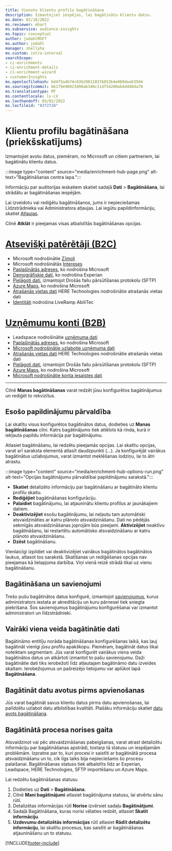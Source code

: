 ```yaml
---
title: Vienoto klientu profilu bagātināšana
description: Izmantojiet iespējas, lai bagātinātu klientu datus.
ms.date: 02/18/2022
ms.reviewer: mhart
ms.subservice: audience-insights
ms.topic: conceptual
author: jodahlMSFT
ms.author: jodahl
manager: shellyha
ms.custom: intro-internal
searchScope:
- ci-enrichments
- ci-enrichment-details
- ci-enrichment-wizard
- customerInsights
ms.openlocfilehash: b44f5a4b74c63629811837b853b4e069dea63504
ms.sourcegitcommit: bb1f9e96023490ab340c114f54200ab4dd48da78
ms.translationtype: MT
ms.contentlocale: lv-LV
ms.lasthandoff: 03/02/2022
ms.locfileid: "8372728"
---
```

# <a name="enrichment-for-customer-profiles-preview"></a>Klientu profilu bagātināšana (priekšskatījums)

Izmantojiet avotu datus, piemēram, no Microsoft un citiem partneriem, lai bagātinātu klientu datus.

:::image type="content" source="media/enrichment-hub-page.png" alt-text="Bagātināšanas centra lapa.":::

Informāciju par auditorijas ieskatiem skatiet sadaļā **Dati** > **Bagātināšana**, lai strādātu ar bagātināšanas iespējām.  

Lai izveidotu vai rediģētu bagātināšanos, jums ir nepieciešamas Līdzstrādnieka vai Administratora atļaujas. Lai iegūtu papildinformāciju, skatiet [Atļaujas](permissions.md).

Cilnē **Atklāt** ir pieejamas visas atbalstītās bagātināšanas opcijas.

# <a name="individual-consumers-b-to-c"></a>[Atsevišķi patērētāji (B2C)](#tab/b2c)

- Microsoft nodrošinātie [Zīmoli](enrichment-microsoft.md)
- Microsoft nodrošinātās [Intereses](enrichment-microsoft.md)
- [Paplašinātās adreses](enrichment-enhanced-addresses.md), ko nodrošina Microsoft 
- [Demogrāfiskie dati](enrichment-experian.md), ko nodrošina Experian
- [Pielāgoti dati](enrichment-SFTP-custom-import.md), izmantojot Drošās failu pārsūtīšanas protokolu (SFTP) 
- [Azure Maps](enrichment-azure-maps.md), ko nodrošina Microsoft
- [Atrašanās vietas dati](enrichment-here.md) HERE Technologies nodrošinātie atrašanās vietas dati 
- [Identitāti](enrichment-liveramp.md) nodrošina LiveRamp AbiliTec

# <a name="business-accounts-b-to-b"></a>[Uzņēmumu konti (B2B)](#tab/b2b)

- Leadspace nodrošinātie [uzņēmuma dati](enrichment-leadspace.md)
- [Paplašinātās adreses](enrichment-enhanced-addresses.md), ko nodrošina Microsoft 
- [Microsoft nodrošinātie uzlabotie uzņēmuma dati](enrichment-enhanced-company-data.md)
- [Atrašanās vietas dati](enrichment-here.md) HERE Technologies nodrošinātie atrašanās vietas dati 
- [Pielāgoti dati](enrichment-SFTP-custom-import.md), izmantojot Drošās failu pārsūtīšanas protokolu (SFTP) 
- [Azure Maps](enrichment-azure-maps.md), ko nodrošina Microsoft
- [Microsoft nodrošinātie konta iesaistes dati](enrichment-office.md)

---

Cilnē **Manas bagātināšanas** varat redzēt jūsu konfigurētos bagātinājumus un rediģēt to rekvizītus.

## <a name="manage-existing-enrichments"></a>Esošo papildinājumu pārvaldība

Lai skatītu visus konfigurētos bagātinātos datus, dodieties uz **Manas bagātināšanas** cilni. Katrs bagātinājums tiek attēlots kā rinda, kurā ir iekļauta papildu informācija par bagātinājumu.

Atlasiet bagātināšanu, lai redzētu pieejamās opcijas. Lai skatītu opcijas, varat arī saraksta elementā atlasīt daudzpunkti (...). Ja konfigurējāt vairākus bagātinātus uzlabojumus, varat izmantot meklēšanas lodziņu, lai to ātri atrastu.

:::image type="content" source="media/enrichment-hub-options-run.png" alt-text="Opcijas bagātinājumu pārvaldībai papildinājumu sarakstā.":::

- **Skatiet** detalizēto informāciju par bagātināšanu ar bagātināto klientu profilu skaitu.
- **Rediģējiet** bagātināšanas konfigurāciju.
- **Palaidiet** bagātinājumu, lai atjauninātu klientu profilus ar jaunākajiem datiem.
- **Deaktivizējiet** esošu bagātinājumu, lai neļautu tam automātiski atsvaidzināties ar katru plānoto atsvaidzināšanu. Dati no pēdējās sekmīgās atsvaidzināšanas joprojām būs pieejami. **Aktivizējiet** neaktīvu bagātināšanu, lai restartētu automātisko atsvaidzināšanu ar katru plānoto atsvaidzināšanu.
- **Dzēst** bagātināšanu.

Vienlaicīgi izpildiet vai deaktivizējiet vairākus bagātinātos bagātinātos laukus, atlasot tos sarakstā. Skatīšanas un rediģēšanas opcijas nav pieejamas kā lielapjoma darbība. Viņi vienā reizē strādā tikai uz vienu bagātināšanu.

## <a name="enrichments-and-connections"></a>Bagātināšana un savienojumi

Trešo pušu bagātinātos datus konfigurē, izmantojot [savienojumus](connections.md), kurus administrators iestata ar akreditāciju un kuru pārnesei tiek sniegta piekrišana. Šos savienojumus bagātinājumu konfigurēšanai var izmantot administratori un līdzstrādnieki.  

## <a name="multiple-enrichments-of-the-same-type"></a>Vairāki viena veida bagātinātie dati

Bagātināmo entitīju norāda bagātināšanas konfigurēšanas laikā, kas ļauj bagātināt vienīgi jūsu profilu apakškopu. Piemēram, bagātināt datus tikai noteiktam segmentam. Jūs varat konfigurēt vairākus viena veida bagātinātos datus un atkārtoti izmantot to pašu savienojumu. Daži bagātinātie dati tiks ierobežoti līdz atļautajam bagātināmo datu izveides skaitam. Ierobežojumus un pašreizējo lietojumu var aplūkot lapā **Bagātināšana**.

## <a name="enrich-data-sources-before-unification"></a>Bagātināt datu avotus pirms apvienošanas

Jūs varat bagātināt savus klientu datus pirms datu apvienošanas, lai palīdzētu uzlabot datu atbilstības kvalitāti. Plašāku informāciju skatiet [datu avots bagātināšana](data-sources-enrichment.md).

## <a name="see-the-progress-of-the-enrichment-process"></a>Bagātinātā procesa norises gaita

Atsvaidzinot vai pēc atsvaidzināšanas pabeigšanas, varat atrast detalizētu informāciju par bagātināšanas apstrādi, tostarp tā statusu un iespējamām problēmām. Izpratne par to, kuri procesi ir saistīti ar bagātinātā procesa atsvaidzināšanu un to, cik ilgs laiks bija nepieciešams šo procesu palaišanai. Bagātināšanas statuss tiek atbalstīts līdz ar Experian, Leadspace, HERE Technologies, SFTP importēšanu un Azure Maps.

Lai redzētu bagātināšanas statusu

1. Dodieties uz **Dati** > **Bagātināšana**. 
1. Cilnē **Mani bagātinājumi** atlasiet bagātinājuma statusu, lai atvērtu sānu rūti. 
1. Detalizētas informācijas rūtī **Norise** izvērsiet sadaļu **Bagātinātjumi**. 
1. Sadaļā Bagātināšana, kuras norisi vēlaties redzēt, atlasiet **Skatīt informāciju**. 
1. **Uzdevumu detalizētās informācijas** rūtī atlasiet **Rādīt detalizētu informāciju**, lai skatītu procesus, kas saistīti ar bagātināšanas atjaunināšanu un to statusu. 

[!INCLUDE[footer-include](../includes/footer-banner.md)]
